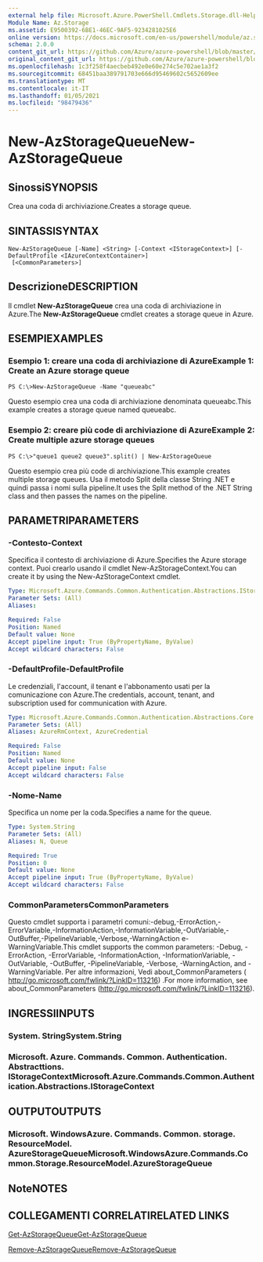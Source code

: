 ```yaml
---
external help file: Microsoft.Azure.PowerShell.Cmdlets.Storage.dll-Help.xml
Module Name: Az.Storage
ms.assetid: E9500392-6BE1-46EC-9AF5-9234281025E6
online version: https://docs.microsoft.com/en-us/powershell/module/az.storage/new-azstoragequeue
schema: 2.0.0
content_git_url: https://github.com/Azure/azure-powershell/blob/master/src/Storage/Storage.Management/help/New-AzStorageQueue.md
original_content_git_url: https://github.com/Azure/azure-powershell/blob/master/src/Storage/Storage.Management/help/New-AzStorageQueue.md
ms.openlocfilehash: 1c3f258f4aecbeb492e0e60e274c5e702ae1a3f2
ms.sourcegitcommit: 68451baa389791703e666d95469602c5652609ee
ms.translationtype: MT
ms.contentlocale: it-IT
ms.lasthandoff: 01/05/2021
ms.locfileid: "98479436"
---
```

# <span data-ttu-id="682c0-101">New-AzStorageQueue</span><span class="sxs-lookup"><span data-stu-id="682c0-101">New-AzStorageQueue</span></span>

## <span data-ttu-id="682c0-102">Sinossi</span><span class="sxs-lookup"><span data-stu-id="682c0-102">SYNOPSIS</span></span>
<span data-ttu-id="682c0-103">Crea una coda di archiviazione.</span><span class="sxs-lookup"><span data-stu-id="682c0-103">Creates a storage queue.</span></span>

## <span data-ttu-id="682c0-104">SINTASSI</span><span class="sxs-lookup"><span data-stu-id="682c0-104">SYNTAX</span></span>

```
New-AzStorageQueue [-Name] <String> [-Context <IStorageContext>] [-DefaultProfile <IAzureContextContainer>]
 [<CommonParameters>]
```

## <span data-ttu-id="682c0-105">Descrizione</span><span class="sxs-lookup"><span data-stu-id="682c0-105">DESCRIPTION</span></span>
<span data-ttu-id="682c0-106">Il cmdlet **New-AzStorageQueue** crea una coda di archiviazione in Azure.</span><span class="sxs-lookup"><span data-stu-id="682c0-106">The **New-AzStorageQueue** cmdlet creates a storage queue in Azure.</span></span>

## <span data-ttu-id="682c0-107">ESEMPI</span><span class="sxs-lookup"><span data-stu-id="682c0-107">EXAMPLES</span></span>

### <span data-ttu-id="682c0-108">Esempio 1: creare una coda di archiviazione di Azure</span><span class="sxs-lookup"><span data-stu-id="682c0-108">Example 1: Create an Azure storage queue</span></span>
```
PS C:\>New-AzStorageQueue -Name "queueabc"
```

<span data-ttu-id="682c0-109">Questo esempio crea una coda di archiviazione denominata queueabc.</span><span class="sxs-lookup"><span data-stu-id="682c0-109">This example creates a storage queue named queueabc.</span></span>

### <span data-ttu-id="682c0-110">Esempio 2: creare più code di archiviazione di Azure</span><span class="sxs-lookup"><span data-stu-id="682c0-110">Example 2: Create multiple azure storage queues</span></span>
```
PS C:\>"queue1 queue2 queue3".split() | New-AzStorageQueue
```

<span data-ttu-id="682c0-111">Questo esempio crea più code di archiviazione.</span><span class="sxs-lookup"><span data-stu-id="682c0-111">This example creates multiple storage queues.</span></span>
<span data-ttu-id="682c0-112">Usa il metodo Split della classe String .NET e quindi passa i nomi sulla pipeline.</span><span class="sxs-lookup"><span data-stu-id="682c0-112">It uses the Split method of the .NET String class and then passes the names on the pipeline.</span></span>

## <span data-ttu-id="682c0-113">PARAMETRI</span><span class="sxs-lookup"><span data-stu-id="682c0-113">PARAMETERS</span></span>

### <span data-ttu-id="682c0-114">-Contesto</span><span class="sxs-lookup"><span data-stu-id="682c0-114">-Context</span></span>
<span data-ttu-id="682c0-115">Specifica il contesto di archiviazione di Azure.</span><span class="sxs-lookup"><span data-stu-id="682c0-115">Specifies the Azure storage context.</span></span>
<span data-ttu-id="682c0-116">Puoi crearlo usando il cmdlet New-AzStorageContext.</span><span class="sxs-lookup"><span data-stu-id="682c0-116">You can create it by using the New-AzStorageContext cmdlet.</span></span>

```yaml
Type: Microsoft.Azure.Commands.Common.Authentication.Abstractions.IStorageContext
Parameter Sets: (All)
Aliases:

Required: False
Position: Named
Default value: None
Accept pipeline input: True (ByPropertyName, ByValue)
Accept wildcard characters: False
```

### <span data-ttu-id="682c0-117">-DefaultProfile</span><span class="sxs-lookup"><span data-stu-id="682c0-117">-DefaultProfile</span></span>
<span data-ttu-id="682c0-118">Le credenziali, l'account, il tenant e l'abbonamento usati per la comunicazione con Azure.</span><span class="sxs-lookup"><span data-stu-id="682c0-118">The credentials, account, tenant, and subscription used for communication with Azure.</span></span>

```yaml
Type: Microsoft.Azure.Commands.Common.Authentication.Abstractions.Core.IAzureContextContainer
Parameter Sets: (All)
Aliases: AzureRmContext, AzureCredential

Required: False
Position: Named
Default value: None
Accept pipeline input: False
Accept wildcard characters: False
```

### <span data-ttu-id="682c0-119">-Nome</span><span class="sxs-lookup"><span data-stu-id="682c0-119">-Name</span></span>
<span data-ttu-id="682c0-120">Specifica un nome per la coda.</span><span class="sxs-lookup"><span data-stu-id="682c0-120">Specifies a name for the queue.</span></span>

```yaml
Type: System.String
Parameter Sets: (All)
Aliases: N, Queue

Required: True
Position: 0
Default value: None
Accept pipeline input: True (ByPropertyName, ByValue)
Accept wildcard characters: False
```

### <span data-ttu-id="682c0-121">CommonParameters</span><span class="sxs-lookup"><span data-stu-id="682c0-121">CommonParameters</span></span>
<span data-ttu-id="682c0-122">Questo cmdlet supporta i parametri comuni:-debug,-ErrorAction,-ErrorVariable,-InformationAction,-InformationVariable,-OutVariable,-OutBuffer,-PipelineVariable,-Verbose,-WarningAction e-WarningVariable.</span><span class="sxs-lookup"><span data-stu-id="682c0-122">This cmdlet supports the common parameters: -Debug, -ErrorAction, -ErrorVariable, -InformationAction, -InformationVariable, -OutVariable, -OutBuffer, -PipelineVariable, -Verbose, -WarningAction, and -WarningVariable.</span></span> <span data-ttu-id="682c0-123">Per altre informazioni, Vedi about_CommonParameters ( http://go.microsoft.com/fwlink/?LinkID=113216) .</span><span class="sxs-lookup"><span data-stu-id="682c0-123">For more information, see about_CommonParameters (http://go.microsoft.com/fwlink/?LinkID=113216).</span></span>

## <span data-ttu-id="682c0-124">INGRESSI</span><span class="sxs-lookup"><span data-stu-id="682c0-124">INPUTS</span></span>

### <span data-ttu-id="682c0-125">System. String</span><span class="sxs-lookup"><span data-stu-id="682c0-125">System.String</span></span>

### <span data-ttu-id="682c0-126">Microsoft. Azure. Commands. Common. Authentication. Abstracttions. IStorageContext</span><span class="sxs-lookup"><span data-stu-id="682c0-126">Microsoft.Azure.Commands.Common.Authentication.Abstractions.IStorageContext</span></span>

## <span data-ttu-id="682c0-127">OUTPUT</span><span class="sxs-lookup"><span data-stu-id="682c0-127">OUTPUTS</span></span>

### <span data-ttu-id="682c0-128">Microsoft. WindowsAzure. Commands. Common. storage. ResourceModel. AzureStorageQueue</span><span class="sxs-lookup"><span data-stu-id="682c0-128">Microsoft.WindowsAzure.Commands.Common.Storage.ResourceModel.AzureStorageQueue</span></span>

## <span data-ttu-id="682c0-129">Note</span><span class="sxs-lookup"><span data-stu-id="682c0-129">NOTES</span></span>

## <span data-ttu-id="682c0-130">COLLEGAMENTI CORRELATI</span><span class="sxs-lookup"><span data-stu-id="682c0-130">RELATED LINKS</span></span>

[<span data-ttu-id="682c0-131">Get-AzStorageQueue</span><span class="sxs-lookup"><span data-stu-id="682c0-131">Get-AzStorageQueue</span></span>](./Get-AzStorageQueue.md)

[<span data-ttu-id="682c0-132">Remove-AzStorageQueue</span><span class="sxs-lookup"><span data-stu-id="682c0-132">Remove-AzStorageQueue</span></span>](./Remove-AzStorageQueue.md)


